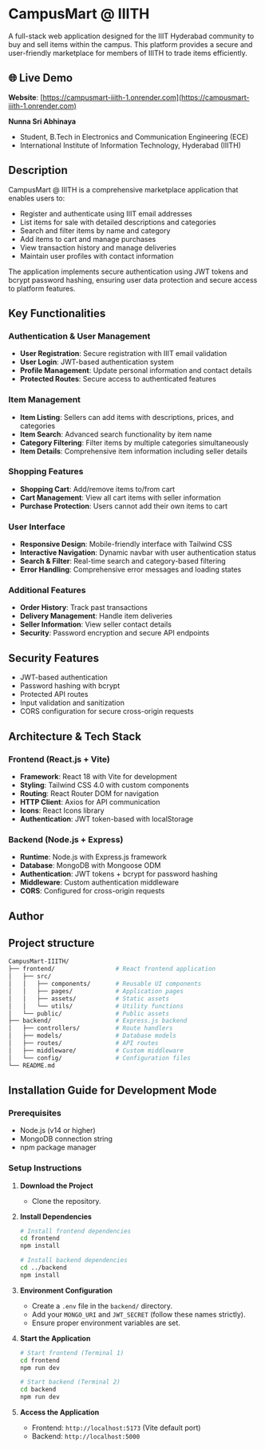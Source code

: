 # CampusMart @ IIITH

A full-stack web application designed for the IIIT Hyderabad community to buy and sell items within the campus. This platform provides a secure and user-friendly marketplace for members of IIITH to trade items efficiently.

## 🌐 Live Demo
**Website**: [https://campusmart-iiith-1.onrender.com](https://campusmart-iiith-1.onrender.com)

**Nunna Sri Abhinaya**
- Student, B.Tech in Electronics and Communication Engineering (ECE)
- International Institute of Information Technology, Hyderabad (IIITH)

## Description

CampusMart @ IIITH is a comprehensive marketplace application that enables users to:
- Register and authenticate using IIIT email addresses
- List items for sale with detailed descriptions and categories
- Search and filter items by name and category
- Add items to cart and manage purchases
- View transaction history and manage deliveries
- Maintain user profiles with contact information

The application implements secure authentication using JWT tokens and bcrypt password hashing, ensuring user data protection and secure access to platform features.

## Key Functionalities

### Authentication & User Management
- **User Registration**: Secure registration with IIIT email validation
- **User Login**: JWT-based authentication system
- **Profile Management**: Update personal information and contact details
- **Protected Routes**: Secure access to authenticated features

### Item Management
- **Item Listing**: Sellers can add items with descriptions, prices, and categories
- **Item Search**: Advanced search functionality by item name
- **Category Filtering**: Filter items by multiple categories simultaneously
- **Item Details**: Comprehensive item information including seller details

### Shopping Features
- **Shopping Cart**: Add/remove items to/from cart
- **Cart Management**: View all cart items with seller information
- **Purchase Protection**: Users cannot add their own items to cart

### User Interface
- **Responsive Design**: Mobile-friendly interface with Tailwind CSS
- **Interactive Navigation**: Dynamic navbar with user authentication status
- **Search & Filter**: Real-time search and category-based filtering
- **Error Handling**: Comprehensive error messages and loading states

### Additional Features
- **Order History**: Track past transactions
- **Delivery Management**: Handle item deliveries
- **Seller Information**: View seller contact details
- **Security**: Password encryption and secure API endpoints

## Security Features
- JWT-based authentication
- Password hashing with bcrypt
- Protected API routes
- Input validation and sanitization
- CORS configuration for secure cross-origin requests

## Architecture & Tech Stack

### Frontend (React.js + Vite)
- **Framework**: React 18 with Vite for development
- **Styling**: Tailwind CSS 4.0 with custom components
- **Routing**: React Router DOM for navigation
- **HTTP Client**: Axios for API communication
- **Icons**: React Icons library
- **Authentication**: JWT token-based with localStorage

### Backend (Node.js + Express)
- **Runtime**: Node.js with Express.js framework
- **Database**: MongoDB with Mongoose ODM
- **Authentication**: JWT tokens + bcrypt for password hashing
- **Middleware**: Custom authentication middleware
- **CORS**: Configured for cross-origin requests

## Author



## Project structure
  ```bash
CampusMart-IIITH/
├── frontend/                 # React frontend application
│   ├── src/
│   │   ├── components/       # Reusable UI components
│   │   ├── pages/            # Application pages
│   │   ├── assets/           # Static assets
│   │   └── utils/            # Utility functions
│   └── public/               # Public assets
├── backend/                  # Express.js backend
│   ├── controllers/          # Route handlers
│   ├── models/               # Database models
│   ├── routes/               # API routes
│   ├── middleware/           # Custom middleware
│   └── config/               # Configuration files
└── README.md

```

## Installation Guide for Development Mode

### Prerequisites
- Node.js (v14 or higher)
- MongoDB connection string
- npm package manager

### Setup Instructions 

1. **Download the Project**
    - Clone the repository.

2. **Install Dependencies**
    ```bash
    # Install frontend dependencies
    cd frontend
    npm install
    
    # Install backend dependencies
    cd ../backend
    npm install
    ```

3. **Environment Configuration**
    - Create a `.env` file in the `backend/` directory.
    - Add your `MONGO_URI` and `JWT_SECRET` (follow these names strictly).
    - Ensure proper environment variables are set.

4. **Start the Application**
    ```bash
    # Start frontend (Terminal 1)
    cd frontend
    npm run dev
    
    # Start backend (Terminal 2)
    cd backend
    npm run dev
    ```

5. **Access the Application**
    - Frontend: `http://localhost:5173` (Vite default port)
    - Backend: `http://localhost:5000`
